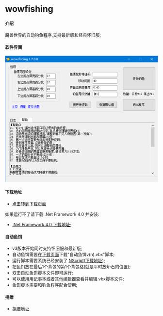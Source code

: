 # wowfishing

#### 介绍
魔兽世界的自动钓鱼程序,支持最新版和经典怀旧服;

#### 软件界面

![截图](screen.png)

#### 下载地址

* [点击转到下载页面](https://gitee.com/milaoshu1020/wowfishing/releases)

如果运行不了请下载 .Net Framework 4.0 并安装:

* [.Net Framework 4.0 下载地址](https://www.microsoft.com/zh-cn/download/details.aspx?id=17718);

#### 自动鱼饵

* v3版本开始同时支持怀旧服和最新版;
* 自动鱼饵需要在[下载页面](https://gitee.com/milaoshu1020/wowfishing/releases)下载"自动鱼饵v(n).vbx"脚本;
* 运行脚本需要系统已经安装了 [NScript](https://github.com/milaoshu1020/NScript)([下载地址](https://github.com/milaoshu1020/NScript/releases));
* 把鱼饵放在最后1个背包的第1个背包格(就是平时放炉石的位置);
* 双击自动鱼饵脚本文件即可运行;
* 可以使用用记事本或者其他编辑器查看并编辑.vbx脚本文件;
* 鱼饵脚本需要和钓鱼程序配合使用;

#### 捐赠

* [捐赠地址](DONATE.md)
